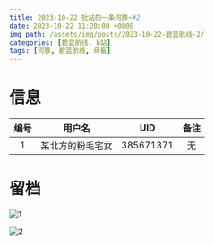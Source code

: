 ```yaml
---
title: 2023-10-22 批站的一条河豚~#2
date: 2023-10-22 11:20:00 +0800
img_path: /assets/img/posts/2023-10-22-碧蓝航线-2/
categories: [碧蓝航线, b站]
tags: [河豚, 碧蓝航线, 母畜]
---
```


# 信息

| 编号 |      用户名      |    UID    | 备注 |
| :--: | :--------------: | :-------: | :--: |
|  1   | 某北方的粉毛宅女 | 385671371 |  无  |

# 留档

![1](1.jpg)

![2](2.jpg)
